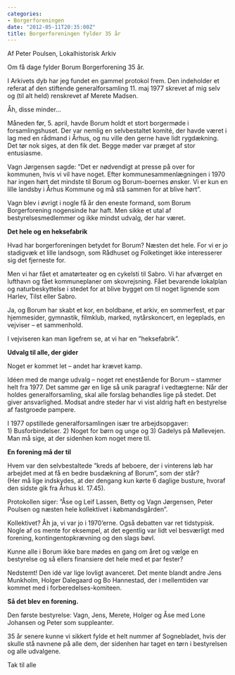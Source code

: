 ```yaml
---
categories:
- Borgerforeningen
date: "2012-05-11T20:35:00Z"
title: Borgerforeningen fylder 35 år
---
```


Af Peter Poulsen, Lokalhistorisk Arkiv

Om få dage fylder Borum Borgerforening 35 år.

I Arkivets dyb har jeg fundet en gammel protokol frem. Den indeholder et referat af den stiftende generalforsamling 11. maj 1977 skrevet af mig selv og (til alt held) renskrevet af Merete Madsen.

Åh, disse minder…

Måneden før, 5. april, havde Borum holdt et stort borgermøde i forsamlingshuset. Der var nemlig en selvbestaltet komité, der havde været i lag med en rådmand i Århus, og nu ville den gerne have lidt rygdækning. Det tør nok siges, at den fik det. Begge møder var præget af stor entusiasme.

Vagn Jørgensen sagde: ”Det er nødvendigt at presse på over for kommunen, hvis vi vil have noget. Efter kommunesammenlægningen i 1970 har ingen hørt det mindste til Borum og Borum-boernes ønsker. Vi er kun en lille landsby i Århus Kommune og må stå sammen for at blive hørt”.

Vagn blev i øvrigt i nogle få år den eneste formand, som Borum Borgerforening nogensinde har haft. Men sikke et utal af bestyrelsesmedlemmer og ikke mindst udvalg, der har været.

**Det hele og en heksefabrik**

Hvad har borgerforeningen betydet for Borum? Næsten det hele. For vi er jo stadigvæk et lille landsogn, som Rådhuset og Folketinget ikke interesserer sig det fjerneste for.

Men vi har fået et amatørteater og en cykelsti til Sabro. Vi har afværget en lufthavn og fået kommuneplaner om skovrejsning. Fået bevarende lokalplan og naturbeskyttelse i stedet for at blive bygget om til noget lignende som Harlev, Tilst eller Sabro.

Ja, og Borum har skabt et kor, en boldbane, et arkiv, en sommerfest, et par hjemmesider, gymnastik, filmklub, marked, nytårskoncert, en legeplads, en vejviser – et sammenhold.

I vejviseren kan man ligefrem se, at vi har en ”heksefabrik”.

**Udvalg til alle, der gider**

Noget er kommet let – andet har krævet kamp.

Idéen med de mange udvalg – noget ret enestående for Borum – stammer helt fra 1977. Det samme gør en lige så unik paragraf i vedtægterne: Når der holdes generalforsamling, skal alle forslag behandles lige på stedet. Det giver ansvarlighed. Modsat andre steder har vi vist aldrig haft en bestyrelse af fastgroede pampere.

I 1977 opstillede generalforsamlingen især tre arbejdsopgaver:  
1\) Busforbindelser. 2) Noget for børn og unge og 3) Gadelys på Møllevejen. Man må sige, at der sidenhen kom noget mere til.

**En forening må der til**

Hvem var den selvbestaltede ”kreds af beboere, der i vinterens løb har arbejdet med at få en bedre busdækning af Borum”, som der står?  
(Her må lige indskydes, at der dengang kun kørte 6 daglige busture, hvoraf den sidste gik fra Århus kl. 17.45).

Protokollen siger: ”Åse og Leif Lassen, Betty og Vagn Jørgensen, Peter Poulsen og næsten hele kollektivet i købmandsgården”.

Kollektivet? Åh ja, vi var jo i 1970’erne. Også debatten var ret tidstypisk. Nogle af os mente for eksempel, at det egentlig var lidt vel besværligt med forening, kontingentopkrævning og den slags bøvl.

Kunne alle i Borum ikke bare mødes en gang om året og vælge en bestyrelse og så ellers finansiere det hele med et par fester?

Nedstemt! Den idé var lige lovligt avanceret. Det mente blandt andre Jens Munkholm, Holger Dalegaard og Bo Hannestad, der i mellemtiden var kommet med i forberedelses-komiteen.

**Så det blev en forening.**

Den første bestyrelse: Vagn, Jens, Merete, Holger og Åse med Lone Johansen og Peter som suppleanter.

35 år senere kunne vi sikkert fylde et helt nummer af Sognebladet, hvis der skulle stå navnene på alle dem, der sidenhen har taget en tørn i bestyrelsen og alle udvalgene.

Tak til alle
